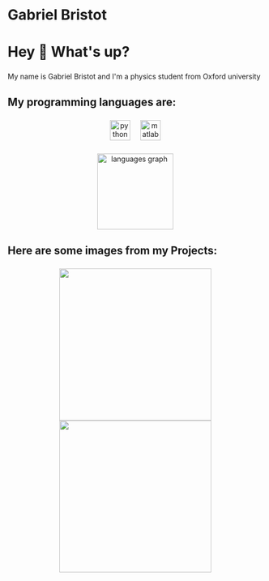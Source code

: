 # Gabriel Bristot

<h1 align="left">Hey 👋 What's up?</h1>

###

<p align="left">My name is Gabriel Bristot and I'm a physics student from Oxford university</p>

###

<h2 align="left">My programming languages are:</h2>

###

<div align="center">
  <img src="https://cdn.jsdelivr.net/gh/devicons/devicon/icons/python/python-original.svg" height="40" alt="python logo"  />
  <img width="12" />
  <img src="https://cdn.jsdelivr.net/gh/devicons/devicon/icons/matlab/matlab-original.svg" height="40" alt="matlab logo"  />
</div>

###

<div align="center">
  <img src="https://github-readme-stats.vercel.app/api/top-langs?username=Gabriel-Bristot&locale=en&hide_title=false&layout=compact&card_width=320&langs_count=5&theme=dracula&hide_border=false&order=2" height="150" alt="languages graph"  />
</div>

###

<h2 align="left">Here are some images from my Projects:</h2>

###

<div align="center">
  <img height = "300" src="https://github.com/user-attachments/assets/3fdd742b-a767-4803-ae1a-216ff95a4ede"  />
  <img height = "300" src="https://github.com/user-attachments/assets/5eebc3c6-c01c-472f-a4a4-e93021e9f753"  />
</div>

###
